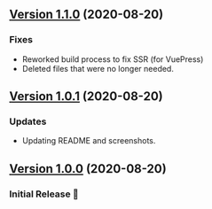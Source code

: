 ## [Version 1.1.0](https://github.com/adamdehaven/vue-custom-tooltip/releases/tag/v1.1.0) (2020-08-20)

### Fixes

- Reworked build process to fix SSR (for VuePress)
- Deleted files that were no longer needed.

## [Version 1.0.1](https://github.com/adamdehaven/vue-custom-tooltip/releases/tag/v1.0.1) (2020-08-20)

### Updates

- Updating README and screenshots.

## [Version 1.0.0](https://github.com/adamdehaven/vue-custom-tooltip/releases/tag/v1.0.0) (2020-08-20)

### Initial Release :tada: